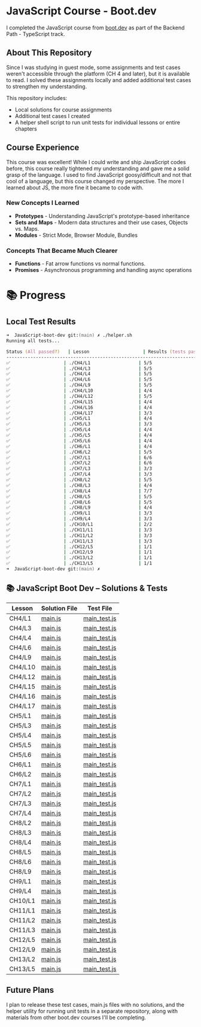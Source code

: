# JavaScript Course - Boot.dev

I completed the JavaScript course from [boot.dev](https://www.boot.dev/courses/learn-javascript) as part of the Backend Path - TypeScript track.

## About This Repository

Since I was studying in guest mode, some assignments and test cases weren't accessible through the platform (CH 4 and later), but it is available to read. I solved these assignments locally and added additional test cases to strengthen my understanding.

This repository includes:
- Local solutions for course assignments
- Additional test cases I created
- A helper shell script to run unit tests for individual lessons or entire chapters

## Course Experience

This course was excellent! While I could write and ship JavaScript codes before, this course really tightened my understanding and gave me a solid grasp of the language. I used to find JavaScript goosy/difficult and not that cool of a language, but this course changed my perspective. The more I learned about JS, the more fine it became to code with.

### New Concepts I Learned
- **Prototypes** - Understanding JavaScript's prototype-based inheritance
- **Sets and Maps** - Modern data structures and their use cases, Objects vs. Maps.  
- **Modules** - Strict Mode, Browser Module, Bundles 

### Concepts That Became Much Clearer
- **Functions** - Fat arrow functions vs normal functions.
- **Promises** - Asynchronous programming and handling async operations

# 📚 Progress

## Local Test Results

```zsh
➜  JavaScript-boot-dev git:(main) ✗ ./helper.sh       
Running all tests...

Status (All passed?)   | Lesson                    | Results (tests passed)
-------------------------------------------------------------------------------
✅                    | ./CH4/L1                  | 5/5
✅                    | ./CH4/L3                  | 5/5
✅                    | ./CH4/L4                  | 5/5
✅                    | ./CH4/L6                  | 5/5
✅                    | ./CH4/L9                  | 5/5
✅                    | ./CH4/L10                 | 4/4
✅                    | ./CH4/L12                 | 5/5
✅                    | ./CH4/L15                 | 4/4
✅                    | ./CH4/L16                 | 4/4
✅                    | ./CH4/L17                 | 3/3
✅                    | ./CH5/L1                  | 4/4
✅                    | ./CH5/L3                  | 3/3
✅                    | ./CH5/L4                  | 4/4
✅                    | ./CH5/L5                  | 4/4
✅                    | ./CH5/L6                  | 4/4
✅                    | ./CH6/L1                  | 4/4
✅                    | ./CH6/L2                  | 5/5
✅                    | ./CH7/L1                  | 6/6
✅                    | ./CH7/L2                  | 6/6
✅                    | ./CH7/L3                  | 3/3
✅                    | ./CH7/L4                  | 3/3
✅                    | ./CH8/L2                  | 5/5
✅                    | ./CH8/L3                  | 4/4
✅                    | ./CH8/L4                  | 7/7
✅                    | ./CH8/L5                  | 5/5
✅                    | ./CH8/L6                  | 5/5
✅                    | ./CH8/L9                  | 4/4
✅                    | ./CH9/L1                  | 3/3
✅                    | ./CH9/L4                  | 3/3
✅                    | ./CH10/L1                 | 2/2
✅                    | ./CH11/L1                 | 3/3
✅                    | ./CH11/L2                 | 3/3
✅                    | ./CH11/L3                 | 3/3
✅                    | ./CH12/L5                 | 1/1
✅                    | ./CH12/L9                 | 1/1
✅                    | ./CH13/L2                 | 1/1
✅                    | ./CH13/L5                 | 1/1
➜  JavaScript-boot-dev git:(main) ✗ 
```
## 📚 JavaScript Boot Dev – Solutions & Tests

| Lesson | Solution File | Test File |
|--------|---------------|-----------|
| CH4/L1 | [main.js](./CH4/L1/main.js) | [main_test.js](./CH4/L1/main_test.js) |
| CH4/L3 | [main.js](./CH4/L3/main.js) | [main_test.js](./CH4/L3/main_test.js) |
| CH4/L4 | [main.js](./CH4/L4/main.js) | [main_test.js](./CH4/L4/main_test.js) |
| CH4/L6 | [main.js](./CH4/L6/main.js) | [main_test.js](./CH4/L6/main_test.js) |
| CH4/L9 | [main.js](./CH4/L9/main.js) | [main_test.js](./CH4/L9/main_test.js) |
| CH4/L10 | [main.js](./CH4/L10/main.js) | [main_test.js](./CH4/L10/main_test.js) |
| CH4/L12 | [main.js](./CH4/L12/main.js) | [main_test.js](./CH4/L12/main_test.js) |
| CH4/L15 | [main.js](./CH4/L15/main.js) | [main_test.js](./CH4/L15/main_test.js) |
| CH4/L16 | [main.js](./CH4/L16/main.js) | [main_test.js](./CH4/L16/main_test.js) |
| CH4/L17 | [main.js](./CH4/L17/main.js) | [main_test.js](./CH4/L17/main_test.js) |
| CH5/L1 | [main.js](./CH5/L1/main.js) | [main_test.js](./CH5/L1/main_test.js) |
| CH5/L3 | [main.js](./CH5/L3/main.js) | [main_test.js](./CH5/L3/main_test.js) |
| CH5/L4 | [main.js](./CH5/L4/main.js) | [main_test.js](./CH5/L4/main_test.js) |
| CH5/L5 | [main.js](./CH5/L5/main.js) | [main_test.js](./CH5/L5/main_test.js) |
| CH5/L6 | [main.js](./CH5/L6/main.js) | [main_test.js](./CH5/L6/main_test.js) |
| CH6/L1 | [main.js](./CH6/L1/main.js) | [main_test.js](./CH6/L1/main_test.js) |
| CH6/L2 | [main.js](./CH6/L2/main.js) | [main_test.js](./CH6/L2/main_test.js) |
| CH7/L1 | [main.js](./CH7/L1/main.js) | [main_test.js](./CH7/L1/main_test.js) |
| CH7/L2 | [main.js](./CH7/L2/main.js) | [main_test.js](./CH7/L2/main_test.js) |
| CH7/L3 | [main.js](./CH7/L3/main.js) | [main_test.js](./CH7/L3/main_test.js) |
| CH7/L4 | [main.js](./CH7/L4/main.js) | [main_test.js](./CH7/L4/main_test.js) |
| CH8/L2 | [main.js](./CH8/L2/main.js) | [main_test.js](./CH8/L2/main_test.js) |
| CH8/L3 | [main.js](./CH8/L3/main.js) | [main_test.js](./CH8/L3/main_test.js) |
| CH8/L4 | [main.js](./CH8/L4/main.js) | [main_test.js](./CH8/L4/main_test.js) |
| CH8/L5 | [main.js](./CH8/L5/main.js) | [main_test.js](./CH8/L5/main_test.js) |
| CH8/L6 | [main.js](./CH8/L6/main.js) | [main_test.js](./CH8/L6/main_test.js) |
| CH8/L9 | [main.js](./CH8/L9/main.js) | [main_test.js](./CH8/L9/main_test.js) |
| CH9/L1 | [main.js](./CH9/L1/main.js) | [main_test.js](./CH9/L1/main_test.js) |
| CH9/L4 | [main.js](./CH9/L4/main.js) | [main_test.js](./CH9/L4/main_test.js) |
| CH10/L1 | [main.js](./CH10/L1/main.js) | [main_test.js](./CH10/L1/main_test.js) |
| CH11/L1 | [main.js](./CH11/L1/main.js) | [main_test.js](./CH11/L1/main_test.js) |
| CH11/L2 | [main.js](./CH11/L2/main.js) | [main_test.js](./CH11/L2/main_test.js) |
| CH11/L3 | [main.js](./CH11/L3/main.js) | [main_test.js](./CH11/L3/main_test.js) |
| CH12/L5 | [main.js](./CH12/L5/main.js) | [main_test.js](./CH12/L5/main_test.js) |
| CH12/L9 | [main.js](./CH12/L9/main.js) | [main_test.js](./CH12/L9/main_test.js) |
| CH13/L2 | [main.js](./CH13/L2/main.js) | [main_test.js](./CH13/L2/main_test.js) |
| CH13/L5 | [main.js](./CH13/L5/main.js) | [main_test.js](./CH13/L5/main_test.js) |



## Future Plans

I plan to release these test cases, main.js files with no solutions, and the helper utility for running unit tests in a separate repository, along with materials from other boot.dev courses I'll be completing.
